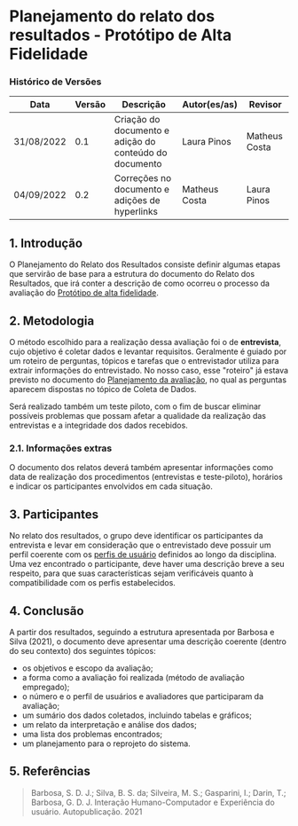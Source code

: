 #  Planejamento do relato dos resultados - Protótipo de Alta Fidelidade

### Histórico de Versões

**Data** | **Versão** | **Descrição** | **Autor(es/as)** | **Revisor**
--- | --- | --- | --- | ---
31/08/2022 | 0.1 | Criação do documento e adição do conteúdo do documento | Laura Pinos | Matheus Costa
04/09/2022 | 0.2 | Correções no documento e adições de hyperlinks | Matheus Costa | Laura Pinos

## 1. Introdução

O Planejamento do Relato dos Resultados consiste definir algumas etapas que servirão de base para a estrutura do documento do Relato dos Resultados, que irá conter a descrição de como ocorreu o processo da avaliação do [Protótipo de alta fidelidade](prototipo-alta-fidelid.md).

## 2. Metodologia

O método escolhido para a realização dessa avaliação foi o de **entrevista**, cujo objetivo é coletar dados e levantar requisitos. Geralmente é guiado por um roteiro de perguntas, tópicos e tarefas que o entrevistador utiliza para extrair informações do entrevistado. No nosso caso, esse "roteiro" já estava previsto no documento do [Planejamento da avaliação](planej-avaliacao-prototipo-alta-fidelidade.md), no qual as perguntas aparecem dispostas no tópico de Coleta de Dados.

Será realizado também um teste piloto, com o fim de buscar eliminar possíveis problemas que possam afetar a qualidade da realização das entrevistas e a integridade dos dados recebidos. 

### 2.1. Informações extras

O documento dos relatos deverá também apresentar informações como data de realização dos procedimentos (entrevistas e teste-piloto), horários e indicar os participantes envolvidos em cada situação. 

## 3. Participantes

No relato dos resultados, o grupo deve identificar os participantes da entrevista e levar em consideração que o entrevistado deve possuir um perfil coerente com os [perfis de usuário](../../analise-de-requisitos/Perfil-de-usuario.md) definidos ao longo da disciplina. Uma vez encontrado o participante, deve haver uma descrição breve a seu respeito, para que suas características sejam verificáveis quanto à compatibilidade com os perfis estabelecidos.

## 4. Conclusão

A partir dos resultados, seguindo a estrutura apresentada por Barbosa e Silva (2021), o documento deve apresentar uma descrição coerente (dentro do seu contexto) dos seguintes tópicos:

* os objetivos e escopo da avaliação;
* a forma como a avaliação foi realizada (método de avaliação empregado);
* o número e o perfil de usuários e avaliadores que participaram da avaliação;
* um sumário dos dados coletados, incluindo tabelas e gráficos;
* um relato da interpretação e análise dos dados;
* uma lista dos problemas encontrados;
* um planejamento para o reprojeto do sistema.

## 5. Referências

> Barbosa, S. D. J.; Silva, B. S. da; Silveira, M. S.; Gasparini, I.; Darin, T.; Barbosa, G. D. J. Interação Humano-Computador e Experiência do usuário. Autopublicação. 2021
